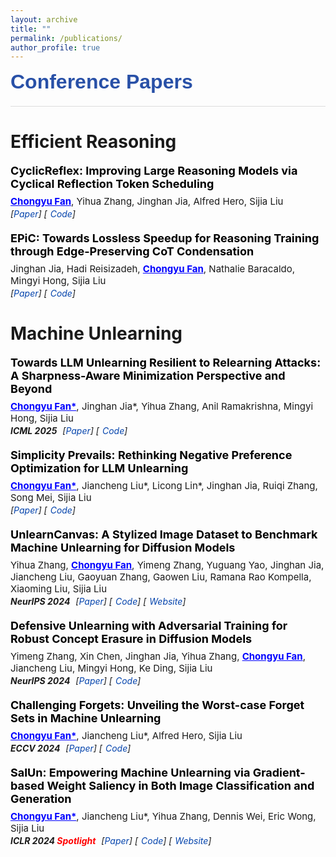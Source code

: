 ```yaml
---
layout: archive
title: ""
permalink: /publications/
author_profile: true
---
```


<style>
.publication {
    font-family: "Microsoft YaHei",
    line-height: 1.4;
    margin-bottom: 20px;
}
.pub-title {
    font-weight: 700;           
    font-size: 18px;           
    margin: 0 0 8px 0;         
    color: #000;
}
.pub-authors {
    font-family: "Microsoft YaHei",
    margin: 3px 0;
    font-size: 15px;
    font-weight: normal;       
    color: rgba(0,0,0,0.9);    
}
.pub-venue-links {
    margin: 2px 0;
    font-style: italic;
}
.pub-venue {
    display: inline-block;
    margin-right: 5px;
    font-weight: bold;
}
.pub-links {
    display: inline-block;
}
.pub-links a {
    color: #0645AD;
    text-decoration: none;
}
.pub-links a::before {         

}
.pub-links a::after {          

}
.pub-links a + a {             
    margin-left: 5px;
}
h2 {
    font-family: "Microsoft YaHei", 
    margin-top: 20px;
    margin-bottom: 15px;
}
hr {
    margin: 10px 0;
    height: 1px;
    background-color: #ddd;
    border: none;
}
.section-title {
    font-family: "Microsoft YaHei", sans-serif;
    font-weight: 900;
    font-size: 32px;
    margin-bottom: 20px;
    color: #2850a7;  // 深邃的蓝色
    letter-spacing: 0.5px;
}
</style>

<div class="section-title">Conference Papers</div>
<hr>

<h1 class="category">Efficient Reasoning</h1>

<div class="publication">
  <div class="pub-title">CyclicReflex: Improving Large Reasoning Models via Cyclical Reflection Token Scheduling</div>
  <div class="pub-authors"><span style="font-weight: bold; text-decoration: underline; color:blue;">Chongyu Fan</span>, Yihua Zhang, Jinghan Jia, Alfred Hero, Sijia Liu</div>
  <div class="pub-venue-links">
    <span class="pub-links">[<a href="https://arxiv.org/abs/2506.11077">Paper</a>] [<a href="https://github.com/OPTML-Group/CyclicReflex">Code</a>]</span>
  </div>
</div>

<div class="publication">
  <div class="pub-title">EPiC: Towards Lossless Speedup for Reasoning Training through Edge-Preserving CoT Condensation</div>
  <div class="pub-authors">Jinghan Jia, Hadi Reisizadeh, <span style="font-weight: bold; text-decoration: underline; color:blue;">Chongyu Fan</span>, Nathalie Baracaldo, Mingyi Hong, Sijia Liu</div>
  <div class="pub-venue-links">
    <span class="pub-links">[<a href="https://arxiv.org/abs/2506.04205">Paper</a>] [<a href="https://github.com/OPTML-Group/EPiC">Code</a>]</span>
  </div>
</div>

<h1 class="category">Machine Unlearning</h1>

<div class="publication">
  <div class="pub-title">Towards LLM Unlearning Resilient to Relearning Attacks: A Sharpness-Aware Minimization Perspective and Beyond</div>
  <div class="pub-authors"><span style="font-weight: bold; text-decoration: underline; color:blue;">Chongyu Fan*</span>, Jinghan Jia*, Yihua Zhang, Anil Ramakrishna, Mingyi Hong, Sijia Liu</div>
  <div class="pub-venue-links">
    <span class="pub-venue">ICML 2025</span>
    <span class="pub-links">[<a href="https://arxiv.org/abs/2502.05374">Paper</a>] [<a href="https://github.com/OPTML-Group/Unlearn-Smooth">Code</a>]</span>
  </div>
</div>

<div class="publication">
  <div class="pub-title">Simplicity Prevails: Rethinking Negative Preference Optimization for LLM Unlearning</div>
  <div class="pub-authors"><span style="font-weight: bold; text-decoration: underline; color:blue;">Chongyu Fan*</span>, Jiancheng Liu*, Licong Lin*, Jinghan Jia, Ruiqi Zhang, Song Mei, Sijia Liu</div>
  <div class="pub-venue-links">
    <span class="pub-links">[<a href="https://arxiv.org/pdf/2410.07163">Paper</a>] [<a href="https://github.com/OPTML-Group/Unlearn-Simple">Code</a>]</span>
  </div>
</div>

<div class="publication">
  <div class="pub-title">UnlearnCanvas: A Stylized Image Dataset to Benchmark Machine Unlearning for Diffusion Models</div>
  <div class="pub-authors">Yihua Zhang, <span style="font-weight: bold; text-decoration: underline; color:blue;">Chongyu Fan</span>, Yimeng Zhang, Yuguang Yao, Jinghan Jia, Jiancheng Liu, Gaoyuan Zhang, Gaowen Liu, Ramana Rao Kompella, Xiaoming Liu, Sijia Liu</div>
  <div class="pub-venue-links">
    <span class="pub-venue">NeurIPS 2024</span>
    <span class="pub-links">[<a href="https://arxiv.org/abs/2402.11846">Paper</a>] [<a href="https://github.com/OPTML-Group/UnlearnCanvas">Code</a>] [<a href="https://unlearn-canvas.netlify.app/">Website</a>]</span>
  </div>
</div>

<div class="publication">
  <div class="pub-title">Defensive Unlearning with Adversarial Training for Robust Concept Erasure in Diffusion Models</div>
  <div class="pub-authors">Yimeng Zhang, Xin Chen, Jinghan Jia, Yihua Zhang, <span style="font-weight: bold; text-decoration: underline; color:blue;">Chongyu Fan</span>, Jiancheng Liu, Mingyi Hong, Ke Ding, Sijia Liu</div>
  <div class="pub-venue-links">
    <span class="pub-venue">NeurIPS 2024</span>
    <span class="pub-links">[<a href="https://arxiv.org/abs/2405.15234">Paper</a>] [<a href="https://github.com/OPTML-Group/AdvUnlearn">Code</a>]</span>
  </div>
</div>

<div class="publication">
  <div class="pub-title">Challenging Forgets: Unveiling the Worst-case Forget Sets in Machine Unlearning</div>
  <div class="pub-authors"><span style="font-weight: bold; text-decoration: underline; color:blue;">Chongyu Fan*</span>, Jiancheng Liu*, Alfred Hero, Sijia Liu</div>
  <div class="pub-venue-links">
    <span class="pub-venue">ECCV 2024</span>
    <span class="pub-links">[<a href="https://arxiv.org/abs/2403.07362">Paper</a>] [<a href="https://github.com/OPTML-Group/Unlearn-WorstCase">Code</a>]</span>
  </div>
</div>

<div class="publication">
  <div class="pub-title">SalUn: Empowering Machine Unlearning via Gradient-based Weight Saliency in Both Image Classification and Generation</div>
  <div class="pub-authors"><span style="font-weight: bold; text-decoration: underline; color:blue;">Chongyu Fan*</span>, Jiancheng Liu*, Yihua Zhang, Dennis Wei, Eric Wong, Sijia Liu</div>
  <div class="pub-venue-links">
    <span class="pub-venue">ICLR 2024 <span style="color:red">Spotlight</span></span>
    <span class="pub-links">[<a href="https://arxiv.org/abs/2310.12508">Paper</a>] [<a href="https://github.com/OPTML-Group/Unlearn-Saliency">Code</a>] [<a href="https://www.optml-group.com/posts/salun_iclr24">Website</a>]</span>
  </div>
</div>

<div style="height: 150px;"></div>